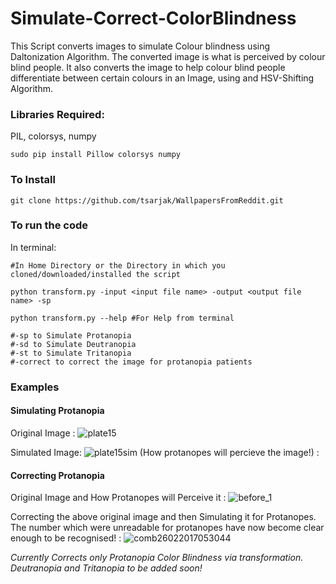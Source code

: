 # Simulate-Correct-ColorBlindness
This Script converts images to simulate Colour blindness using Daltonization Algorithm. The converted image is what is perceived by colour blind people. It also converts the image to help colour blind people differentiate between certain colours in an Image, using and HSV-Shifting Algorithm.

### Libraries Required:
PIL, colorsys, numpy
```shell
sudo pip install Pillow colorsys numpy
```
### To Install
```shell
git clone https://github.com/tsarjak/WallpapersFromReddit.git
```
### To run the code
In terminal:
```shell
#In Home Directory or the Directory in which you cloned/downloaded/installed the script

python transform.py -input <input file name> -output <output file name> -sp

python transform.py --help #For Help from terminal

#-sp to Simulate Protanopia
#-sd to Simulate Deutranopia
#-st to Simulate Tritanopia
#-correct to correct the image for protanopia patients
```

### Examples

#### Simulating Protanopia

Original Image : ![plate15](https://cloud.githubusercontent.com/assets/9898343/23335798/0750036a-fbe3-11e6-9295-15ea03c8429c.jpg) 

Simulated Image: 
![plate15sim](https://cloud.githubusercontent.com/assets/9898343/23335813/5509b8b2-fbe3-11e6-8fd5-fc93016e7542.jpg) (How protanopes will percieve the image!) :

#### Correcting Protanopia

Original Image and How Protanopes will Perceive it : ![before_1](https://cloud.githubusercontent.com/assets/9898343/23335851/f23b4682-fbe3-11e6-9fea-2f313c6c6dd3.png)

Correcting the above original image and then Simulating it for Protanopes. The number which were unreadable for protanopes have now become clear enough to be recognised! : ![comb26022017053044](https://cloud.githubusercontent.com/assets/9898343/23335899/db0687f0-fbe4-11e6-9d92-f60bf15a5ff1.jpg)


_Currently Corrects only Protanopia Color Blindness via transformation. Deutranopia and Tritanopia to be added soon!_

